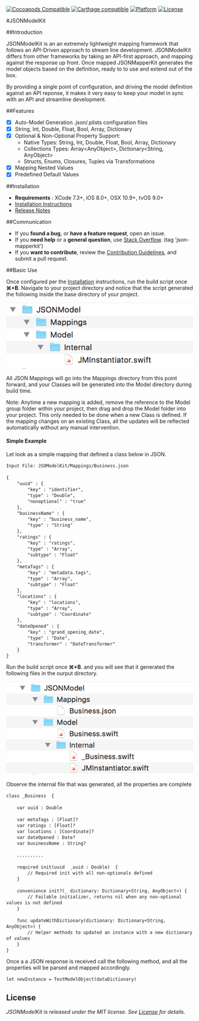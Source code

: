 [![Cocoapods Compatible](https://img.shields.io/badge/pod-v0.8.0-blue.svg)](https://cocoapods.org/)
[![Carthage compatible](https://img.shields.io/badge/Carthage-compatible-4BC51D.svg?style=flat)](https://github.com/Carthage/Carthage)
[![Platform](https://img.shields.io/badge/platform-ios%20%7C%20osx%20%7C%20tvos-lightgrey.svg)](https://github.com/AntonTheDev/JSONModelKit/)
[![License](https://img.shields.io/badge/license-MIT-343434.svg)](https://github.com/AntonTheDev/JSONModelKit/)

#JSONModelKit

##Introduction

JSONModelKit is an an extremely lightweight mapping framework that follows an API-Driven approach to stream line development. JSONModelKit differs from other frameworks by taking an API-first approach, and mapping against the response up front. Once mapped JSONMapperKit generates the model objects based on the definition, ready to to use and extend out of the box.

By providing a single point of configuration, and driving the model definition against an API reponse, it makes it very easy to keep your model in sync with an API and streamline development.

##Features

- [X] Auto-Model Generation .json/.plists configuration files
- [X] String, Int, Double, Float, Bool, Array, Dictionary
- [X] Optional & Non-Optional Property Support:
	* Native Types: String, Int, Double, Float, Bool, Array, Dictionary
	* Collections Types: Array\<AnyObject\>, Dictionary\<String, AnyObject\>
	* Structs, Enums, Closures, Tuples via Transformations
- [X] Mapping Nested Values
- [X] Predefined Default Values

##Installation

* **Requirements** : XCode 7.3+, iOS 8.0+, OSX 10.9+, tvOS 9.0+
* [Installation Instructions](/documentation/installation.md)
* [Release Notes](/documentation/changelog.md)

##Communication

- If you **found a bug**, or **have a feature request**, open an issue.
- If you **need help** or a **general question**, use [Stack Overflow](http://stackoverflow.com/questions/tagged/json-mapperkit). (tag 'json-mapperkit')
- If you **want to contribute**, review the [Contribution Guidelines](/Documentation/CONTRIBUTING.md), and submit a pull request. 

##Basic Use

Once configured per the [Installation](/documentation/installation.md) instructions, run the build script once **⌘+B**. Navigate to your project directory and notice that the script generated the following inside the base directory of your project.

![alt tag](/documentation/readme_assets/folder_structure.png?raw=true)

All JSON Mappings will go into the Mappings directory from this point forward, and your Classes will be generated into the Model directory during build time. 

Note: Anytime a new mapping is added, remove the reference to the Model group folder within your project, then drag and drop the Model folder into your project. This only needed to be done when a new Class is defined. If the mapping changes on an existing Class, all the updates will be reflected automatically without any manual intervention.

#### Simple Example

Let look as a simple mapping that defined a class below in JSON.

```
Input File: JSOModelKit/Mappings/Business.json

{
	"uuid" : {						 
		"key" : "identifier",		 
		"type" : "Double",			 
		"nonoptional" : "true"		 
	},
	"businessName" : {
		"key" : "business_name",	
		"type" : "String"			
	},
	"ratings" : {
		"key" : "ratings",
		"type" : "Array",			
		"subtype" : "Float"			
	},
	"metaTags" : {
		"key" : "metadata.tags",	
		"type" : "Array",			
		"subtype" : "Float"			
	},
	"locations" : {
		"key" : "locations",
		"type" : "Array",			
		"subtype" : "Coordinate"	
	},
	"dateOpened" : {
		"key" : "grand_opening_date",		
		"type" : "Date",					
		"transformer" : "DateTransformer"
	}
}

```
Run the build script once **⌘+B**. and you will see that it generated the following files in the ourput directory.

![alt tag](/documentation/readme_assets/genrerated_folder_structure.png?raw=true)

Observe the internal file that was generated, all the properties are complete


```
class _Business  {

	var uuid : Double
	
	var metaTags : [Float]?
	var ratings : [Float]?
	var locations : [Coordinate]?
	var dateOpened : Date?
	var businessName : String?
	
	..........
	
	required init(uuid  _uuid : Double)  {
		// Required init with all non-optionals defined
	}
	
	convenience init?(_ dictionary: Dictionary<String, AnyObject>) {
		// Failable initializer, returns nil when any non-optional values is not defined
	}
	
	func updateWithDictionary(dictionary: Dictionary<String, AnyObject>) {
		// Helper methods to updated an instance with a new dictionary of values
	}	
}

```

Once a a JSON response is received call the following method, and all the properties will be parsed and mapped accordingly.

```
let newInstance = TestModelObject(dataDictionary)
```

## License

*JSONModelKit is released under the MIT license. See [License](/LICENSE.md) for details.*
